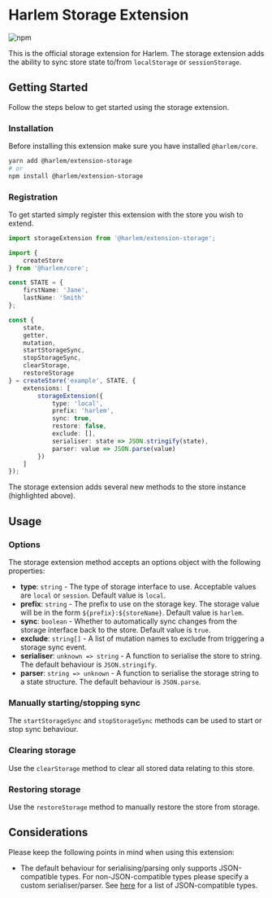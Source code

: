# Harlem Storage Extension

![npm](https://img.shields.io/npm/v/@harlem/extension-storage)

This is the official storage extension for Harlem. The storage extension adds the ability to sync store state to/from `localStorage` or `sessionStorage`.

## Getting Started

Follow the steps below to get started using the storage extension.

### Installation

Before installing this extension make sure you have installed `@harlem/core`.

```bash
yarn add @harlem/extension-storage
# or
npm install @harlem/extension-storage
```

### Registration

To get started simply register this extension with the store you wish to extend.

```typescript
import storageExtension from '@harlem/extension-storage';

import {
    createStore
} from '@harlem/core';

const STATE = {
    firstName: 'Jane',
    lastName: 'Smith'
};

const {
    state,
    getter,
    mutation,
    startStorageSync,
    stopStorageSync,
    clearStorage,
    restoreStorage
} = createStore('example', STATE, {
    extensions: [
        storageExtension({
            type: 'local',
            prefix: 'harlem',
            sync: true,
            restore: false,
            exclude: [],
            serialiser: state => JSON.stringify(state),
            parser: value => JSON.parse(value)
        })
    ]
});
```

The storage extension adds several new methods to the store instance (highlighted above).


## Usage

### Options
The storage extension method accepts an options object with the following properties:
- **type**: `string` - The type of storage interface to use. Acceptable values are `local` or `session`. Default value is `local`.
- **prefix**: `string` - The prefix to use on the storage key. The storage value will be in the form `${prefix}:${storeName}`. Default value is `harlem`.
- **sync**: `boolean` - Whether to automatically sync changes from the storage interface back to the store. Default value is `true`.
- **exclude**: `string[]` - A list of mutation names to exclude from triggering a storage sync event.
- **serialiser**: `unknown => string` - A function to serialise the store to string. The default behaviour is `JSON.stringify`.
- **parser**: `string => unknown` - A function to serialise the storage string to a state structure. The default behaviour is `JSON.parse`.

### Manually starting/stopping sync
The `startStorageSync` and `stopStorageSync` methods can be used to start or stop sync behaviour.


### Clearing storage
Use the `clearStorage` method to clear all stored data relating to this store.

### Restoring storage
Use the `restoreStorage` method to manually restore the store from storage.

## Considerations
Please keep the following points in mind when using this extension:

- The default behaviour for serialising/parsing only supports JSON-compatible types. For non-JSON-compatible types please specify a custom serialiser/parser. See [here](https://developer.mozilla.org/en-US/docs/Web/JavaScript/Reference/Global_Objects/JSON/stringify#description) for a list of JSON-compatible types.
